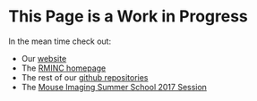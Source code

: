 This Page is a Work in Progress
================================

In the mean time check out:

- Our [website](http://www.mouseimaging.ca/)
- The [RMINC homepage](http://mouse-imaging-centre.github.io/RMINC/)
- The rest of our [github repositories](https://github.com/Mouse-Imaging-Centre)
- The [Mouse Imaging Summer School 2017 Session](/summer_school2017)
